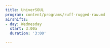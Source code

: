 ```yaml
---
title: UniverSOUL
program: content/programs/ruff-rugged-raw.md
airshifts:
- day: Wednesday
  start: 3:00a
  duration: '3:00'

---
```

